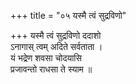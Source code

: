 +++
title = "०५ यस्मै त्वं सुद्रविणो"

+++
यस्मै त्वं सुद्रविणो ददाशो  
ऽनागास् त्वम् अदिते सर्वताता ।  
यं भद्रेण शवसा चोदयासि  
प्रजावन्तो राधसा ते स्याम ॥